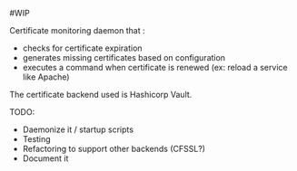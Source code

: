 #WIP

Certificate monitoring daemon that :
- checks for certificate expiration
- generates missing certificates based on configuration
- executes a command when certificate is renewed (ex: reload a service like
  Apache)

The certificate backend used is Hashicorp Vault.

TODO:
- Daemonize it / startup scripts
- Testing
- Refactoring to support other backends (CFSSL?)
- Document it

